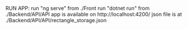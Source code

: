 RUN APP:
    run "ng serve" from ./Front 
    run "dotnet run" from ./Backend/API/API
    app is available on http://localhost:4200/
    json file is at ./Backend/API/API/rectangle_storage.json